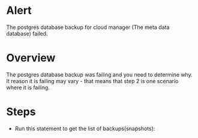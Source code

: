 # Alert

The postgres database backup for cloud manager (The meta data database) failed.

# Overview

The postgres database backup was failing and you need to determine why.  It reason it is failing may vary - that means that step 2 is one scenario where it is failing.

# Steps

* Run this statement to get the list of backups(snapshots):
